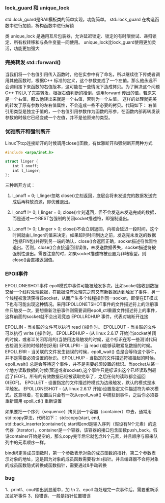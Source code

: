 

### lock_guard 和 unique_lock
std::lock_guard是RAII模板类的简单实现，功能简单。
std::lock_guard 在构造函数中进行加锁，析构函数中进行解锁

类 unique_lock 是通用互斥包装器，允许延迟锁定、锁定的有时限尝试、递归锁定、所有权转移和与条件变量一同使用。
unique_lock比lock_guard使用更加灵活，功能更加强大

### 完美转发 std::forward()
当我们将一个右值引用传入函数时，他在实参中有了命名，所以继续往下传或者调用其他函数时，根据C++ 标准的定义，这个参数变成了一个左值。那么他永远不会调用接下来函数的右值版本，这可能在一些情况下造成拷贝。为了解决这个问题 C++ 11引入了完美转发，根据右值判断的推倒，调用forward 传出的值，若原来是一个右值，那么他转出来就是一个右值，否则为一个左值。
这样的处理就完美的转发了原有参数的左右值属性，不会造成一些不必要的拷贝。代码如下：
右值引用类型是独立于值的，一个右值引用参数作为函数的形参，在函数内部再转发该参数的时候它已经变成一个左值，并不是他原来的类型。

### 优雅断开和强制断开
Linux下tcp连接断开的时候调用close()函数，有优雅断开和强制断开两种方式
```C
#include <arpa/inet.h>

struct linger {
　　int l_onoff;
　　int l_linger;
};
```
三种断开方式：
1. l_onoff = 0; l_linger忽略
close()立刻返回，底层会将未发送完的数据发送完成后再释放资源，即优雅退出。

2. l_onoff != 0; l_linger = 0;
close()立刻返回，但不会发送未发送完成的数据，而是通过一个REST包强制的关闭socket描述符，即强制退出。

3. l_onoff != 0; l_linger > 0;
close()不会立刻返回，内核会延迟一段时间，这个时间就由l_linger的值来决定。如果超时时间到达之前，发送完未发送的数据(包括FIN包)并得到另一端的确认，close()会返回正确，socket描述符优雅性退出。否则，close()会直接返回错误值，未发送数据丢失，socket描述符被强制性退出。需要注意的时，如果socket描述符被设置为非堵塞型，则close()会直接返回值。

###  EPOll事件
EPOLLONESHOT事件
epoll模式中事件可能被触发多次，比如socket接收到数据交给一个线程处理数据，在数据没有处理完之前又有新数据达到触发了事件，另一个线程被激活获得该socket，从而产生多个线程操作同一socket，即使在ET模式下也有可能出现这种情况。采用EPOLLONETSHOT事件的文件描述符上的注册事件只触发一次，要想重新注册事件则需要调用epoll_ctl重置文件描述符上的事件，这样前面的socket就不会出现竞态
EPOLLRDHUP 事件，代表对端断开连接

EPOLLIN - 当关联的文件可以执行 read ()操作时。
EPOLLOUT - 当关联的文件可以执行 write ()操作时。
EPOLLRDHUP - (从 linux 2.6.17 开始)当socket关闭的时候，或者半关闭写段的(当使用边缘触发的时候，这个标识在写一些测试代码去检测关闭的时候特别好用)
EPOLLPRI - 当 read ()能够读取紧急数据的时候。
EPOLLERR - 当关联的文件发生错误的时候，epoll_wait() 总是会等待这个事件，并不是需要必须设置的标识。
EPOLLHUP - 当指定的文件描述符被挂起的时候。epoll_wait() 总是会等待这个事件，并不是需要必须设置的标识。当socket从某一个地方读取数据的时候(管道或者socket),这个事件只是标识出这个已经读取到最后了(EOF)。所有的有效数据已经被读取完毕了，之后任何的读取都会返回0(EOF)。
EPOLLET - 设置指定的文件描述符模式为边缘触发，默认的模式是水平触发。
EPOLLONESHOT - (从 linux 2.6.17 开始)设置指定文件描述符为单次模式。这意味着，在设置后只会有一次从epoll_wait() 中捕获到事件，之后你必须要重新调用 epoll_ctl() 重新设置


如果要把一个序列（sequence）拷贝到一个容器（container）中去，通常用std::copy算法，代码如下：
std::copy(start, end, std::back_inserter(container));
start和end是输入序列（假设有N个元素）的迭代器（iterator），container是一个容器，该容器的接口包含函数push_back。假设container开始是空的，那么copy完毕后它就包含N个元素，并且顺序与原来队列中的元素顺序一样。

bind绑定类成员函数时，第一个参数表示对象的成员函数的指针，第二个参数表示对象的地址，这是因为对象的成员函数需要有this指针。并且编译器不会将对象的成员函数隐式转换成函数指针，需要通过&手动转换

### bug

1、printf、cout输出到显缓中，加 \n
2、epoll 每处理完一次事件后，需要重新添加监听事件
3、段错误，一般是指针位置错误
